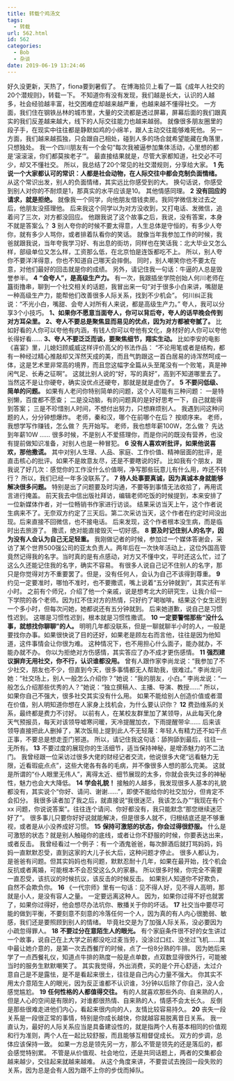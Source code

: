 ```yaml
---
title: 转载个鸡汤文
tags:
  - 转载
url: 562.html
id: 562
categories:
  - Bob
  - 杂谈
date: 2019-06-19 13:24:46
---
```


好久没更新，天热了，fiona要到暑假了。 在博海拾贝上看了一篇《成年人社交的20个潜规则》，转载一下。 不知道你有没有发现，我们越是长大，认识的人越多，社会经验越丰富，社交困难症却越来越严重，也越来越不懂得社交。 一方面，我们住在钢铁丛林的城市里，大量的交流都是透过屏幕，屏幕后面的我们跟真实的我们反差越来越大，线下的人际交往能力也越来越弱。 就像很多朋友圈里的段子手，在现实中往往都是静默如鸡的小绵羊，跟人主动交往能够难死他。 另一方面，我们越来越孤独，只会跟自己相处，碰到人多的场合就希望能藏在角落里，只想独处。 我一个四川朋友有一个金句“每次我被逼参加集体活动，心里想的都是‘滚滚滚，你们都莫挨老子’”。 最直接结果就是，尽管大家都知道，社交必不可少，却又不懂社交。 所以，我总结了20个常见的社交潜规则，分享给大家。 **1** **先说一个大家都认可的常识：人都是社会动物，在人际交往中都会克制负面情绪。** 从这个常识出发，别人的负面情绪，其实远比你感受到的大。 换句话说，你感受到别人对你的不耐烦是1，那真实的水平应该是10。 其他情感同理。 **2** **没有回应的请求，就是拒绝。** 就像我一个同学，向他朋友借钱卖房。我同学微信发过去之后，他朋友没搭理他。 后来我这个同学以为对方没收到，又打电话、发微信，追着问了三次，对方都没回应。 他跟我说了这个故事之后，我说，没有答案，本身不就是答案么？ **3** 别人夸你的时候不要太得意，人生总体是守恒的，有多少人夸你，就有多少人骂你，或者排着队看你的笑话。 就像当年我参加工作的时候，我爸就跟我说，当年夸我学习好、有出息的街坊，同样也在笑话我：北大毕业又怎么样，部级单位又怎么样，工资那么低，在北京怕是连饭都吃不上。 所以，别人夸你不要洋洋得意，你也不知道自己哪天会摔倒。 同时，别人嘲笑你也不要太在意，对他们最好的回击就是你的成绩。 另外，请记住我一句话：牛逼的人总是毁誉参半。 **4** **“会夸人”，是高级生产力。** 有一次，我跟插坐学院创始人何川老师在簋街撸串，聊到一个社交相关的话题，我冒出来一句“对于很多小白来讲，嘴甜是一种高级生产力，能帮他们改善很多人际关系，找到不少机会”。 何川纠正我说：“不光小白，嘴甜、会夸人对所有人来说，都是高级生产力。” 夸人，我可以分享3个小技巧。 **1、如果你不愿意当面夸人，你可以背后夸，夸人的话早晚会传到对方耳朵里。** **2、夸人不要总是聚焦显而易见的优点，因为对方都被夸腻了。** 比如好看的人你可以夸他有内涵，有钱人你可以夸他有文化，身材好的人你可以夸他长得好看…… **3、夸人不要泛泛而谈，要聚焦细节，翔实生动。** 比如李安的电影《喜宴》里，儿媳妇顾威威这样评价高父的书法作品： “不论用笔或者是结构，都有一种经过精心推敲却又浑然天成的美，而且气韵跟这一首白居易的诗浑然呵成一体，这是艺术里非常高的境界，而且您这幅字全篇从头至尾没有一个败笔，真是神闲气足、长寿之征啊”。 这就比别人说的“好，写的真好”，高到不知道哪里去了。 当然这不是让你硬夸，确实没优点还硬夸，那就是就是虚伪了。 **5** **不要问低级、简单的问题。** 如果有人老问你特别简单的问题，这个人可能有三种问题： 一是特别懒，百度都不愿查； 二是没动脑，有的问题真的是好好思考一下，自己就能得到答案； 三是不珍惜别人时间，不想付出努力，只想麻烦别人。 我遇到问这种问题的人，分分钟想爆炸。 老师，秦和汉，哪个在前哪个在后？ 按顺序来。 老师，我想学写作赚钱，怎么做？ 先开始写。 老师，我也想年薪100W，怎么做？ 先达到年薪10W …… 很多时候，不是别人不爱搭理你，而是你问的既没有营养，也没有提前做知识准备，对别人也是一种冒犯。 **6** **没有人喜欢听批评，如果他说喜欢，那他撒谎。** 其中对别人生理、人品、家庭、工作价值、精神层面的批评，是直击核心的批评。如果不是故意友尽，还是不要瞎说的好。 比如我有个朋友，跟我说了好几次：感觉你的工作没什么价值啊，净写那些玩意儿有什么用，咋还不转行？ 所以，我们已经一年多没联系了。 **7** **待人处事要真诚，因为真诚本身就能够解决很多问题。** 特别是出了问题要及时沟通，不要等到事情无法收拾了，再用谎言进行掩盖。 前天我去中信出版社拜访，编辑老师吃饭的时候提到，本来安排了一位新媒体作者，对一位畅销书作家进行访谈。 结果采访当天上午，这个作者说生病来不了。无奈双方约定了三天后。第二次采访当天，这个作者在约定时间没出现。后来直接不回微信，也不接电话。 后来发现，这个作者根本没生病，而是临时出去旅游了。 撒谎，绝对能直接毁灭一切好感。 **8** **要及时记住别人的名字，因为没有人会认为自己无足轻重。** 我刚做记者的时候，参加过一个媒体答谢会，采访了某个世界500强公司的亚太负责人。两年后在一次快年活动上，这位外国高管竟然记得我的名字。当时真的是有点感动，对方又不懂中文，平时还这么忙，过了这么久还能记住我的名字，确实不容易。 有很多人说自己记不住别人的名字，那只是你觉得对方不重要罢了。但是，没有任何人，会认为自己不该得到尊重。 **9** 约见一定要准时，哪怕不准时，也不要撒谎，嘴上说着“五分钟就到”，其实还有半小时。 之前有个师兄，介绍了他一个亲戚，说是想考北大的研究生，让我介绍一下学院的各个老师。因为扛不住对方的热情，只好约了喝咖啡。结果这个女生迟到一个多小时，但每次问她，她都说还有五分钟就到。 后来她道歉，说自己是习惯性迟到。 这哪是习惯性迟到，根本就是习惯性撒谎。 **10** **一定要警惕那些“没什么事，就想找你聊聊”的人。** 明明几年都没联系，但是一聊就聊半小时的人，一般是要找你办事。如果很快说了目的还好，如果老是顾左右而言他，往往是因为他知道，这件事情会让你很为难。 这种情况下，也不用担心什么面子，能办就办，不能办就不办。 你以为拒绝对方伤感情，其实答应了办不成才更伤感情。 **11** **强烈建议摒弃无用社交，你不行，认识谁都没用。** 曾有人跟作家李尚龙说：“我参加了不少社交，朋友也不少，但直到今天，很多事情都无人帮助我，很难过。” 李尚龙问她：“社交场上，别人一般怎么介绍你？”她说：“我的朋友，小白。” 李尚龙说：“一般怎么介绍那些优秀的人？”她说：“独立撰稿人、主播、导演、教授……” 所以，如果你自己不强大，很多社交其实没有什么用。 如果不能给别人创造价值或者潜在价值，别人明知道你想在人家身上找机会，为什么要认识你？ **12** 费劲维系的关系，最终都是费力不讨好。 以前有人，在某校友群里加了某领导，从此每天化身天气预报员，每天对该领导嘘寒问暖，天冷提醒加衣，下雨提醒带伞…… 后来该领导直接把此人删掉了，某次饭局上提到此人不无轻蔑：年轻人有精力还不如干点正事，不要总是想走歪门邪道。 所以，请记住我这句话：舔狗舔到最后，往往一无所有。 **13** 不要过度的展现你的生活细节，适当保持神秘，是增添魅力的不二法门。 我曾经跟一位采访过很多大佬的财经记者交流，他说很多大佬“远看魅力无限，近看瑕疵点点”，这些大佬各有各的毛病，并不像很多人想的那么完美。 这就是所谓的“仆人眼里无伟人”，离得太近、细节展现的太多，你就会丧失过多的神秘性，魅力也会大大降低。 **14** **学会礼貌！** 接触的人越多，我发现很多人基本的礼貌都没有，其实说个“你好、请问、谢谢……”，即使不能给你的社交加分，但肯定不会扣分。 我很多读者加了我之后，就直接说“我很迷茫，我该怎么办”“我现在有个 xx 问题，你说说答案”。往往连个请问、你好都没有，我只能默念“那您继续迷茫好了”。 很多事儿只要你好好说就能解决，但是很多人就不，归根结底还是不够重视，或者是从小没养成好习惯。 **15** **保持可激怒的状态，你会过得很舒服。** 什么是可激怒的状态？就是别人触碰你的底线，或者让你不舒服的时候，你要表达出来，或者反击。 我曾经看过一个例子：有一个酒鬼爸爸，每次醉酒后就打骂妈妈，妈妈一直默默忍受，直到这家的大儿子长大后，这种问题才停止。 很多人都认为，是爸爸有问题。但其实妈妈也有问题，默默忍耐十几年，如果在最开始，找个机会反抗或者离婚，可能根本不会忍受这么久的家暴。 所以很多时候，你完全不需要一直忍受，该抗议的时候抗议，该反击的时候反击。 如果别人知道你不好欺负，自然不会欺负你。 **16** 《一代宗师》里有一句话：见不得人好，见不得人高明，那就是小人，是没有容人之量。 一定要远离这种人。 因为，如果你过得不好也就罢了，如果你过得好，他会想尽办法坑你、散播关于你的坏话。 **17** 社交当中要尽可能的做到平衡，不要刻意不刻意的冷落任何一个人，因为真的有人内心很脆弱、敏感，我们还是要照顾到别人的情绪。 毕竟社交是为了加强人际关系，没必要因为小疏忽得罪人。 **18** **不要过分在意陌生人的眼光。** 有个家庭条件很不好的女生讲过一个故事，说自己在上大学之前都没吃过麦当劳，没涂过口红、没坐过飞机……其中最让她介意的，是第一次去西餐厅的时候，点了一份8分熟的牛排。 因为她后来学了一点西餐礼仪，知道点牛排的熟度一般是点单数，点双数显得很外行，可能被当时的服务生默默嘲笑了。 其实我觉得，外出消费，买的是个开心舒适，太过介意自己是不是露怯，是不是看起来很土，往往是自己内心力量不强大。 你其实不用太介意陌生人的眼光，因为反正谁都不认识谁，3分钟以后除了你自己，没人会感觉尴尬。 **19** **任何性格的人都值得交往。** 有的人就喜欢那些外向、自来熟的人，但是人心的空间是有限的，对谁都很热情、自来熟的人，情感不会太长久。 反倒是那些很难走进他们内心，看起来很内向的人，友情比较容易持久。 **20** 丧失一段关系是一段很正常的事情，特别是你成长越快，你就越容易脱离昔日关系。 我一直认为，最好的人际关系应当是具备建设性的，就是指两个人有基本相同的价值观和行为准则，两个人在一起比较舒服，而且能够互相督促成长。 双方的步调，总体应该保持一致。 如果一方总是领先另一方，那么不管是领先的还是落后的，都会感觉特别累。 不管是从价值观、社会地位，还是共同话题上，两者的交集都会越来越少，交往起来就越来越难。 从这个角度来讲，不要尝试去挽回一段失败的关系，因为总是会有人因为跟不上你的步伐而掉队。